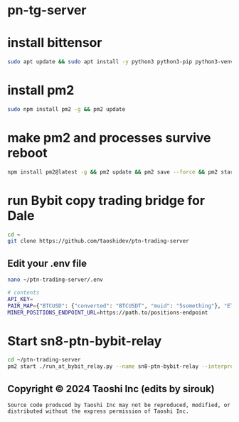 # pn-tg-server


# install bittensor 
```bash
sudo apt update && sudo apt install -y python3 python3-pip python3-venv nvtop gcc jq npm
```

# install pm2
```bash
sudo npm install pm2 -g && pm2 update
```

# make pm2 and processes survive reboot
```bash
npm install pm2@latest -g && pm2 update && pm2 save --force && pm2 startup && pm2 save
```

# run Bybit copy trading bridge for Dale
```bash
cd ~
git clone https://github.com/taoshidev/ptn-trading-server
```

## Edit your .env file
```bash
nano ~/ptn-trading-server/.env

# contents
API_KEY=
PAIR_MAP={"BTCUSD": {"converted": "BTCUSDT", "muid": "5something"}, "ETHUSD": {"converted": "ETHUSDT", "muid": "5somethingelse"}}
MINER_POSITIONS_ENDPOINT_URL=https://path.to/positions-endpoint
```

# Start sn8-ptn-bybit-relay
```bash
cd ~/ptn-trading-server
pm2 start ./run_at_bybit_relay.py --name sn8-ptn-bybit-relay --interpreter python3 && pm2 save
```

## Copyright © 2024 Taoshi Inc (edits by sirouk)

```
Source code produced by Taoshi Inc may not be reproduced, modified, or 
distributed without the express permission of Taoshi Inc.